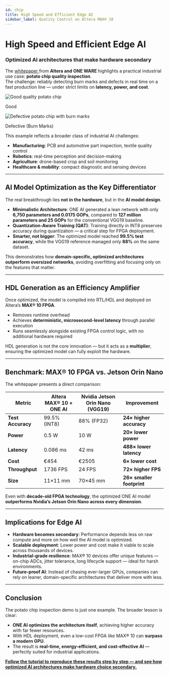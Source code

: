 ```yaml
---
id: chip
title: High Speed and Efficient Edge AI
sidebar_label: Quality Control on Altera MAX® 10
---
```


# High Speed and Efficient Edge AI

### Optimized AI architectures that make hardware secondary

The <a href="https://go.altera.com/l/1090322/2025-04-18/2vvzbn" target="_blank" className="underline hover:no-underline">
              whitepaper
            </a> from **Altera and ONE WARE** highlights a practical industrial use case: **potato chip quality inspection**.  
The challenge: reliably detecting burn marks and defects in real time on a fast production line — under strict limits on **latency, power, and cost**.

<div style={{display: 'flex', justifyContent: 'center', gap: '20px', margin: '20px 0'}}>
  <div style={{textAlign: 'center'}}>
    <img src="/img/ai/one_ai_plugin/use_cases/chip/good.png" alt="Good quality potato chip" style={{height: '200px', objectFit: 'cover', borderRadius: '8px'}} />
    <p style={{marginTop: '8px', fontSize: '14px', color: '#c1c1c1ff'}}>Good</p>
  </div>
  <div style={{textAlign: 'center'}}>
    <img src="/img/ai/one_ai_plugin/use_cases/chip/defect.png" alt="Defective potato chip with burn marks" style={{height: '200px', objectFit: 'cover', borderRadius: '8px'}} />
    <p style={{marginTop: '8px', fontSize: '14px', color: '#c1c1c1ff'}}>Defective (Burn Marks)</p>
  </div>
</div>

This example reflects a broader class of industrial AI challenges:

* **Manufacturing**: PCB and automotive part inspection, textile quality control  
* **Robotics**: real-time perception and decision-making  
* **Agriculture**: drone-based crop and soil monitoring  
* **Healthcare & mobility**: compact diagnostic and sensing devices  

---

## AI Model Optimization as the Key Differentiator

The real breakthrough lies **not in the hardware**, but in the **AI model design**.

* **Minimalistic Architecture**: ONE AI generated a lean network with only **6,750 parameters and 0.0175 GOPs**, compared to **127 million parameters and 25 GOPs** for the conventional VGG19 baseline.  
* **Quantization-Aware Training (QAT)**: Training directly in INT8 preserves accuracy during quantization — a critical step for FPGA deployment.  
* **Smarter, not bigger**: The optimized model reached **99.5% test accuracy**, while the VGG19 reference managed only **88%** on the same dataset.  

This demonstrates how **domain-specific, optimized architectures outperform oversized networks**, avoiding overfitting and focusing only on the features that matter.  

---

## HDL Generation as an Efficiency Amplifier

Once optimized, the model is compiled into RTL/HDL and deployed on Altera’s **MAX® 10 FPGA**.

* Removes runtime overhead  
* Achieves **deterministic, microsecond-level latency** through parallel execution  
* Runs seamlessly alongside existing FPGA control logic, with no additional hardware required  

HDL generation is not the core innovation — but it acts as a **multiplier**, ensuring the optimized model can fully exploit the hardware.  

---

## Benchmark: MAX® 10 FPGA vs. Jetson Orin Nano

The whitepaper presents a direct comparison:

| Metric            | **Altera MAX® 10 + ONE AI** | **Nvidia Jetson Orin Nano (VGG19)** | Improvement               |
| ----------------- | --------------------------- | ----------------------------------- | ------------------------- |
| **Test Accuracy** | 99.5% (INT8)                | 88% (FP32)                          | **24× higher accuracy**   |
| **Power**         | 0.5 W                       | 10 W                                | **20× lower power**       |
| **Latency**       | 0.086 ms                    | 42 ms                               | **488× lower latency**    |
| **Cost**          | €454                        | €2505                               | **6× lower cost**         |
| **Throughput**    | 1736 FPS                    | 24 FPS                              | **72× higher FPS**        |
| **Size**          | 11×11 mm                    | 70×45 mm                            | **26× smaller footprint** |

Even with **decade-old FPGA technology**, the optimized ONE AI model **outperforms Nvidia’s Jetson Orin Nano across every dimension**.  

---

## Implications for Edge AI

* **Hardware becomes secondary**: Performance depends less on raw compute and more on how well the AI model is optimized.  
* **Scalable deployment**: Lower power and cost make it viable to scale across thousands of devices.  
* **Industrial-grade resilience**: MAX® 10 devices offer unique features — on-chip ADCs, jitter tolerance, long lifecycle support — ideal for harsh environments.  
* **Future-proof AI**: Instead of chasing ever-larger GPUs, companies can rely on leaner, domain-specific architectures that deliver more with less.  

---

## Conclusion

The potato chip inspection demo is just one example. The broader lesson is clear:

* **ONE AI optimizes the architecture itself**, achieving higher accuracy with far fewer resources.  
* With HDL deployment, even a low-cost FPGA like MAX® 10 can **surpass a modern GPU**.  
* The result is **real-time, energy-efficient, and cost-effective AI** — perfectly suited for industrial applications.  

**[Follow the tutorial to reproduce these results step by step — and see how optimized AI architectures make hardware choice secondary.](/docs/one-ai/tutorials/potato-chip-demo)**

